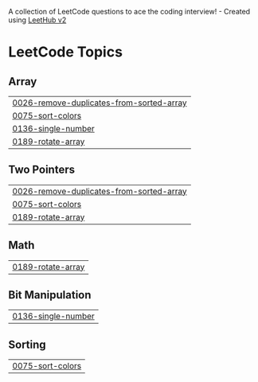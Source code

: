 A collection of LeetCode questions to ace the coding interview! - Created using [LeetHub v2](https://github.com/arunbhardwaj/LeetHub-2.0)
<!---LeetCode Topics Start-->
# LeetCode Topics
## Array
|  |
| ------- |
| [0026-remove-duplicates-from-sorted-array](https://github.com/khanajketan/DSA/tree/master/0026-remove-duplicates-from-sorted-array) |
| [0075-sort-colors](https://github.com/khanajketan/DSA/tree/master/0075-sort-colors) |
| [0136-single-number](https://github.com/khanajketan/DSA/tree/master/0136-single-number) |
| [0189-rotate-array](https://github.com/khanajketan/DSA/tree/master/0189-rotate-array) |
## Two Pointers
|  |
| ------- |
| [0026-remove-duplicates-from-sorted-array](https://github.com/khanajketan/DSA/tree/master/0026-remove-duplicates-from-sorted-array) |
| [0075-sort-colors](https://github.com/khanajketan/DSA/tree/master/0075-sort-colors) |
| [0189-rotate-array](https://github.com/khanajketan/DSA/tree/master/0189-rotate-array) |
## Math
|  |
| ------- |
| [0189-rotate-array](https://github.com/khanajketan/DSA/tree/master/0189-rotate-array) |
## Bit Manipulation
|  |
| ------- |
| [0136-single-number](https://github.com/khanajketan/DSA/tree/master/0136-single-number) |
## Sorting
|  |
| ------- |
| [0075-sort-colors](https://github.com/khanajketan/DSA/tree/master/0075-sort-colors) |
<!---LeetCode Topics End-->
